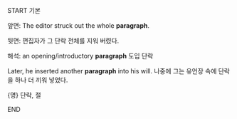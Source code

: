 START
기본

앞면:
The editor struck out the whole **paragraph**. 


뒷면:
편집자가 그 단락 전체를 지워 버렸다.


해석:
an opening/introductory **paragraph** 
도입 단락

Later, he inserted another **paragraph** into his will. 
나중에 그는 유언장 속에 단락을 하나 더 끼워 넣었다.

{명} 단락, 절
<!--ID: 1744283621116-->
END